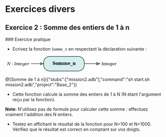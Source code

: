 # Exercices divers

## Exercice 2 : Somme des entiers de 1 à n

### Exercice pratique

* Ecrivez la fonction `Somme_n` en respectant la déclaration suivante :

![Somme n](/ressources/Base_2/Somme_n.png)

@[Somme de 1 à n]({"stubs":["mission2.adb"],"command":"sh start.sh mission2.adb","project":"Base_2"})

* Cette fonction calcule la somme des entiers de 1 à N (N étant l'argument reçu par la fonction). 

__Note__: N'utilisez pas de formule pour calculer cette somme : effectuez vraiment l'addition des N entiers.

* Testez en affichant le résultat de la fonction pour N=100 et N=1000. Vérifiez que le résultat est correct en comptant sur vos doigts.
